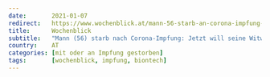 ```yaml
---
date:       2021-01-07
redirect:   https://www.wochenblick.at/mann-56-starb-an-corona-impfung-jetzt-will-seine-witwe-wachruetteln/
title:      Wochenblick
subtitle:   "Mann (56) starb nach Corona-Impfung: Jetzt will seine Witwe wachrütteln"
country:    AT
categories: [mit oder an Impfung gestorben]
tags:       [wochenblick, impfung, biontech]
---
```

